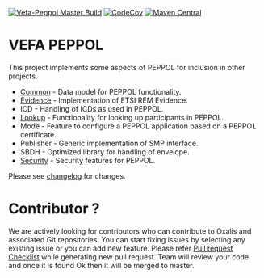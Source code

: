 [![Vefa-Peppol Master Build](https://github.com/OxalisCommunity/vefa-peppol/workflows/Vefa-Peppol%20Master%20Build/badge.svg?branch=master)](https://github.com/OxalisCommunity/vefa-peppol/actions?query=workflow%3A%22Vefa-Peppol%20Master%20Build%22)
[![CodeCov](https://codecov.io/gh/difi/vefa-peppol/branch/master/graph/badge.svg)](https://codecov.io/gh/difi/vefa-peppol)
[![Maven Central](https://img.shields.io/maven-central/v/network.oxalis.vefa/vefa-peppol.svg)](http://search.maven.org/#search%7Cgav%7C1%7Cg%3A%22network.oxalis.vefa%22%20AND%20a%3A%22vefa-peppol%22)

# VEFA PEPPOL

This project implements some aspects of PEPPOL for inclusion in other projects.

* [Common](peppol-common) - Data model for PEPPOL functionality.
* [Evidence](peppol-evidence) - Implementation of ETSI REM Evidence.
* ICD - Handling of ICDs as used in PEPPOL.
* [Lookup](peppol-lookup) - Functionality for looking up participants in PEPPOL.
* Mode - Feature to configure a PEPPOL application based on a PEPPOL certificate.
* Publisher - Generic implementation of SMP interface.
* SBDH - Optimized library for handling of envelope.
* [Security](peppol-security) - Security features for PEPPOL.

Please see [changelog](/CHANGELOG.md) for changes.

# Contributor ?
We are actively looking for contributors who can contribute to Oxalis and associated Git repositories. You can start fixing issues by selecting any existing issue or you can add new feature. Please refer [Pull request Checklist](/pull_request_template.md) while generating new pull request. Team will review your code and once it is found Ok then it will be merged to master.

